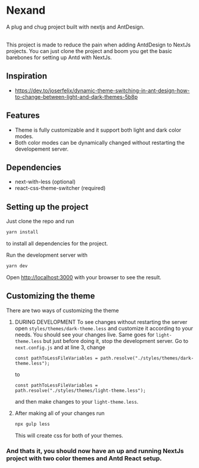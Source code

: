 <h1>Nexand</h1>
A plug and chug project built with nextjs and AntDesign.<br><br>

This project is made to reduce the pain when adding AntdDesign to NextJs projects.
You can just clone the project and boom you get the basic barebones for setting up 
Antd with NextJs.

## Inspiration
* https://dev.to/joserfelix/dynamic-theme-switching-in-ant-design-how-to-change-between-light-and-dark-themes-5b8p

## Features
* Theme is fully customizable and it support both light and dark color modes.<br>
* Both color modes can be dynamically changed without restarting the developement server.<br>

## Dependencies
* next-with-less (optional)
* react-css-theme-switcher (required)

## Setting up the project
Just clone the repo and run 
```bash
yarn install
```
to install all dependencies for the project.

Run the development server with
```bash
yarn dev
```
Open [http://localhost:3000](http://localhost:3000) with your browser to see the result.

## Customizing the theme
There are two ways of customizing the theme
1) DURING DEVELOPMENT
    To see changes without restarting the server open `styles/themes/dark-theme.less` and customize it according to your needs.
    You should see your changes live.
    Same goes for `light-theme.less` but just before doing it, stop the development server. Go to `next.config.js` and at line 3, change
    
    ```
    const pathToLessFileVariables = path.resolve("./styles/themes/dark-theme.less");
    ```
    
    to
    
    ```
    const pathToLessFileVariables = path.resolve("./styles/themes/light-theme.less");
    ```
    and then make changes to your `light-theme.less`.
    
 2) After making all of your changes run

    ```bash
    npx gulp less
    ```
    This will create css for both of your themes.
    
 ### And thats it, you should now have an up and running NextJs project with two color themes and Antd React setup.

